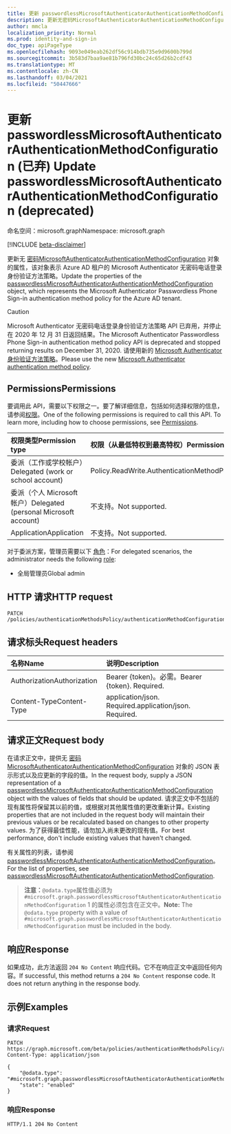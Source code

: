 ```yaml
---
title: 更新 passwordlessMicrosoftAuthenticatorAuthenticationMethodConfiguration
description: 更新无密码MicrosoftAuthenticatorAuthenticationMethodConfiguration 对象的属性。
author: mmcla
localization_priority: Normal
ms.prod: identity-and-sign-in
doc_type: apiPageType
ms.openlocfilehash: 9093e049eab262df56c914bdb735e9d9600b799d
ms.sourcegitcommit: 3b583d7baa9ae81b796fd30bc24c65d26b2cdf43
ms.translationtype: MT
ms.contentlocale: zh-CN
ms.lasthandoff: 03/04/2021
ms.locfileid: "50447666"
---
```

# <a name="update-passwordlessmicrosoftauthenticatorauthenticationmethodconfiguration-deprecated"></a><span data-ttu-id="1b1f1-103">更新 passwordlessMicrosoftAuthenticatorAuthenticationMethodConfiguration (已弃) </span><span class="sxs-lookup"><span data-stu-id="1b1f1-103">Update passwordlessMicrosoftAuthenticatorAuthenticationMethodConfiguration (deprecated)</span></span>
<span data-ttu-id="1b1f1-104">命名空间：microsoft.graph</span><span class="sxs-lookup"><span data-stu-id="1b1f1-104">Namespace: microsoft.graph</span></span>

[!INCLUDE [beta-disclaimer](../../includes/beta-disclaimer.md)]

<span data-ttu-id="1b1f1-105">更新无 [密码MicrosoftAuthenticatorAuthenticationMethodConfiguration](../resources/passwordlessmicrosoftauthenticatorauthenticationmethodconfiguration.md) 对象的属性，该对象表示 Azure AD 租户的 Microsoft Authenticator 无密码电话登录身份验证方法策略。</span><span class="sxs-lookup"><span data-stu-id="1b1f1-105">Update the properties of the [passwordlessMicrosoftAuthenticatorAuthenticationMethodConfiguration](../resources/passwordlessmicrosoftauthenticatorauthenticationmethodconfiguration.md) object, which represents the Microsoft Authenticator Passwordless Phone Sign-in authentication method policy for the Azure AD tenant.</span></span>

> [!CAUTION]
> <span data-ttu-id="1b1f1-106">Microsoft Authenticator 无密码电话登录身份验证方法策略 API 已弃用，并停止在 2020 年 12 月 31 日返回结果。</span><span class="sxs-lookup"><span data-stu-id="1b1f1-106">The Microsoft Authenticator Passwordless Phone Sign-in authentication method policy API is deprecated and stopped returning results on December 31, 2020.</span></span> <span data-ttu-id="1b1f1-107">请使用新的 [Microsoft Authenticator 身份验证方法策略](../resources/microsoftAuthenticatorAuthenticationMethodConfiguration.md)。</span><span class="sxs-lookup"><span data-stu-id="1b1f1-107">Please use the new [Microsoft Authenticator authentication method policy](../resources/microsoftAuthenticatorAuthenticationMethodConfiguration.md).</span></span>

## <a name="permissions"></a><span data-ttu-id="1b1f1-108">Permissions</span><span class="sxs-lookup"><span data-stu-id="1b1f1-108">Permissions</span></span>
<span data-ttu-id="1b1f1-p102">要调用此 API，需要以下权限之一。要了解详细信息，包括如何选择权限的信息，请参阅[权限](/graph/permissions-reference)。</span><span class="sxs-lookup"><span data-stu-id="1b1f1-p102">One of the following permissions is required to call this API. To learn more, including how to choose permissions, see [Permissions](/graph/permissions-reference).</span></span>

|<span data-ttu-id="1b1f1-111">权限类型</span><span class="sxs-lookup"><span data-stu-id="1b1f1-111">Permission type</span></span>|<span data-ttu-id="1b1f1-112">权限（从最低特权到最高特权）</span><span class="sxs-lookup"><span data-stu-id="1b1f1-112">Permissions (from least to most privileged)</span></span>|
|:---|:---|
|<span data-ttu-id="1b1f1-113">委派（工作或学校帐户）</span><span class="sxs-lookup"><span data-stu-id="1b1f1-113">Delegated (work or school account)</span></span>|<span data-ttu-id="1b1f1-114">Policy.ReadWrite.AuthenticationMethod</span><span class="sxs-lookup"><span data-stu-id="1b1f1-114">Policy.ReadWrite.AuthenticationMethod</span></span>|
|<span data-ttu-id="1b1f1-115">委派（个人 Microsoft 帐户）</span><span class="sxs-lookup"><span data-stu-id="1b1f1-115">Delegated (personal Microsoft account)</span></span>|<span data-ttu-id="1b1f1-116">不支持。</span><span class="sxs-lookup"><span data-stu-id="1b1f1-116">Not supported.</span></span>|
|<span data-ttu-id="1b1f1-117">Application</span><span class="sxs-lookup"><span data-stu-id="1b1f1-117">Application</span></span>|<span data-ttu-id="1b1f1-118">不支持。</span><span class="sxs-lookup"><span data-stu-id="1b1f1-118">Not supported.</span></span>|

<span data-ttu-id="1b1f1-119">对于委派方案，管理员需要以下 [角色](/azure/active-directory/users-groups-roles/directory-assign-admin-roles#available-roles)：</span><span class="sxs-lookup"><span data-stu-id="1b1f1-119">For delegated scenarios, the administrator needs the following [role](/azure/active-directory/users-groups-roles/directory-assign-admin-roles#available-roles):</span></span>

* <span data-ttu-id="1b1f1-120">全局管理员</span><span class="sxs-lookup"><span data-stu-id="1b1f1-120">Global admin</span></span>


## <a name="http-request"></a><span data-ttu-id="1b1f1-121">HTTP 请求</span><span class="sxs-lookup"><span data-stu-id="1b1f1-121">HTTP request</span></span>

<!-- {
  "blockType": "ignored"
}
-->
``` http
PATCH /policies/authenticationMethodsPolicy/authenticationMethodConfigurations/passwordlessMicrosoftAuthenticator
```

## <a name="request-headers"></a><span data-ttu-id="1b1f1-122">请求标头</span><span class="sxs-lookup"><span data-stu-id="1b1f1-122">Request headers</span></span>
|<span data-ttu-id="1b1f1-123">名称</span><span class="sxs-lookup"><span data-stu-id="1b1f1-123">Name</span></span>|<span data-ttu-id="1b1f1-124">说明</span><span class="sxs-lookup"><span data-stu-id="1b1f1-124">Description</span></span>|
|:---|:---|
|<span data-ttu-id="1b1f1-125">Authorization</span><span class="sxs-lookup"><span data-stu-id="1b1f1-125">Authorization</span></span>|<span data-ttu-id="1b1f1-p103">Bearer {token}。必需。</span><span class="sxs-lookup"><span data-stu-id="1b1f1-p103">Bearer {token}. Required.</span></span>|
|<span data-ttu-id="1b1f1-128">Content-Type</span><span class="sxs-lookup"><span data-stu-id="1b1f1-128">Content-Type</span></span>|<span data-ttu-id="1b1f1-p104">application/json. Required.</span><span class="sxs-lookup"><span data-stu-id="1b1f1-p104">application/json. Required.</span></span>|

## <a name="request-body"></a><span data-ttu-id="1b1f1-131">请求正文</span><span class="sxs-lookup"><span data-stu-id="1b1f1-131">Request body</span></span>
<span data-ttu-id="1b1f1-132">在请求正文中，提供无 [密码MicrosoftAuthenticatorAuthenticationMethodConfiguration](../resources/passwordlessmicrosoftauthenticatorauthenticationmethodconfiguration.md) 对象的 JSON 表示形式以及应更新的字段的值。</span><span class="sxs-lookup"><span data-stu-id="1b1f1-132">In the request body, supply a JSON representation of a [passwordlessMicrosoftAuthenticatorAuthenticationMethodConfiguration](../resources/passwordlessmicrosoftauthenticatorauthenticationmethodconfiguration.md) object with the values of fields that should be updated.</span></span> <span data-ttu-id="1b1f1-133">请求正文中不包括的现有属性将保留其以前的值，或根据对其他属性值的更改重新计算。</span><span class="sxs-lookup"><span data-stu-id="1b1f1-133">Existing properties that are not included in the request body will maintain their previous values or be recalculated based on changes to other property values.</span></span> <span data-ttu-id="1b1f1-134">为了获得最佳性能，请勿加入尚未更改的现有值。</span><span class="sxs-lookup"><span data-stu-id="1b1f1-134">For best performance, don't include existing values that haven't changed.</span></span>

<span data-ttu-id="1b1f1-135">有关属性的列表，请参阅 [passwordlessMicrosoftAuthenticatorAuthenticationMethodConfiguration](../resources/passwordlessmicrosoftauthenticatorauthenticationmethodconfiguration.md)。</span><span class="sxs-lookup"><span data-stu-id="1b1f1-135">For the list of properties, see [passwordlessMicrosoftAuthenticatorAuthenticationMethodConfiguration](../resources/passwordlessmicrosoftauthenticatorauthenticationmethodconfiguration.md).</span></span>

><span data-ttu-id="1b1f1-136">**注意：**`@odata.type`属性值必须为 `#microsoft.graph.passwordlessMicrosoftAuthenticatorAuthenticationMethodConfiguration` 1 的属性必须包含在正文中。</span><span class="sxs-lookup"><span data-stu-id="1b1f1-136">**Note:** The `@odata.type` property with a value of `#microsoft.graph.passwordlessMicrosoftAuthenticatorAuthenticationMethodConfiguration` must be included in the body.</span></span>


## <a name="response"></a><span data-ttu-id="1b1f1-137">响应</span><span class="sxs-lookup"><span data-stu-id="1b1f1-137">Response</span></span>

<span data-ttu-id="1b1f1-p106">如果成功，此方法返回 `204 No Content` 响应代码。它不在响应正文中返回任何内容。</span><span class="sxs-lookup"><span data-stu-id="1b1f1-p106">If successful, this method returns a `204 No Content` response code. It does not return anything in the response body.</span></span>

## <a name="examples"></a><span data-ttu-id="1b1f1-140">示例</span><span class="sxs-lookup"><span data-stu-id="1b1f1-140">Examples</span></span>

### <a name="request"></a><span data-ttu-id="1b1f1-141">请求</span><span class="sxs-lookup"><span data-stu-id="1b1f1-141">Request</span></span>
<!-- {
  "blockType": "request",
  "name": "update_passwordlessmicrosoftauthenticatorauthenticationmethodconfiguration"
}
-->
``` http
PATCH https://graph.microsoft.com/beta/policies/authenticationMethodsPolicy/authenticationMethodConfigurations/passwordlessMicrosoftAuthenticator
Content-Type: application/json

{
    "@odata.type": "#microsoft.graph.passwordlessMicrosoftAuthenticatorAuthenticationMethodConfiguration",
    "state": "enabled"
}
```


### <a name="response"></a><span data-ttu-id="1b1f1-142">响应</span><span class="sxs-lookup"><span data-stu-id="1b1f1-142">Response</span></span>
<!-- {
  "blockType": "response",
  "truncated": true
}
-->
``` http
HTTP/1.1 204 No Content
```

